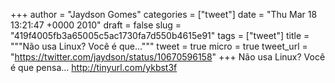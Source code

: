
+++
author = "Jaydson Gomes"
categories = ["tweet"]
date = "Thu Mar 18 13:21:47 +0000 2010"
draft = false
slug = "419f4005fb3a65005c5ac1730fa7d550b4615e91"
tags = ["tweet"]
title = """Não usa Linux? Você é que..."""
tweet = true
micro = true
tweet_url = "https://twitter.com/jaydson/status/10670596158"
+++
Não usa Linux? Você é que pensa... http://tinyurl.com/ykbst3f

